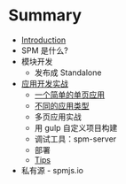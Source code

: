 # Summary

* [Introduction](README.md)
* SPM 是什么?
* 模块开发
  * 发布成 Standalone
* [应用开发实战](develop_projects/README.md)
  * [一个简单的单页应用](develop_projects/a_simple_project.md)
  * [不同的应用类型](develop_projects/modes.md)
  * 多页应用实战
  * 用 gulp 自定义项目构建
  * 调试工具：spm-server
  * 部署
  * [Tips](develop_projects/tips.md)
* 私有源 - spmjs.io
